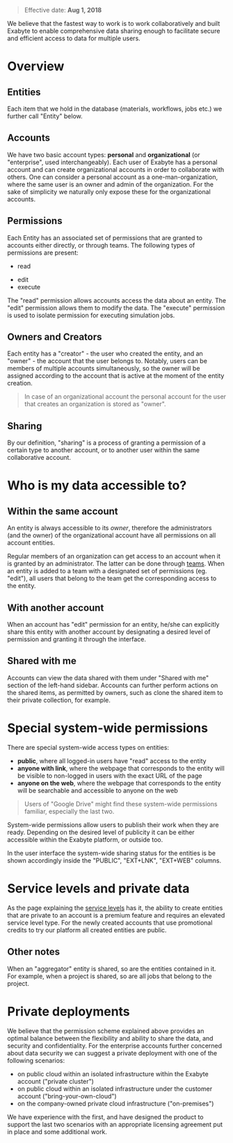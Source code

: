 > Effective date: **Aug 1, 2018**

We believe that the fastest way to work is to work collaboratively and built Exabyte to enable comprehensive data sharing enough to facilitate secure and efficient access to data for multiple users.  

# Overview

## Entities

Each item that we hold in the database (materials, workflows, jobs etc.) we further call "Entity" below.

## Accounts

We have two basic account types: **personal** and **organizational** (or "enterprise", used interchangeably). Each user of Exabyte has a personal account and can create organizational accounts in order to collaborate with others. One can consider a personal account as a one-man-organization, where the same user is an owner and admin of the organization. For the sake of simplicity we naturally only expose these for the organizational accounts.

## Permissions

Each Entity has an associated set of permissions that are granted to accounts either directly, or through teams. The following types of permissions are present:

- read
<!-- - comment -->
- edit
- execute

The "read" permission allows accounts access the data about an entity. The "edit" permission allows them to modify the data. The "execute" permission is used to isolate permission for executing simulation jobs.

## Owners and Creators

Each entity has a "creator" - the user who created the entity, and an "owner" - the account that the user belongs to. Notably, users can be members of multiple accounts simultaneously, so the owner will be assigned according to the account that is active at the moment of the entity creation. 

> In case of an organizational account the personal account for the user that creates an organization is stored as "owner".

## Sharing

By our definition, "sharing" is a process of granting a permission of a certain type to another account, or to another user within the same collaborative account.

# Who is my data accessible to?

## Within the same account

An entity is always accessible to its *owner*, therefore the administrators (and the owner) of the organizational account have all permissions on all account entities. 

Regular members of an organization can get access to an account when it is granted by an administrator. The latter can be done through [teams](../organizations/teams.md). When an entity is added to a team with a designated set of permissions (eg. "edit"), all users that belong to the team get the corresponding access to the entity.

## With another account

When an account has "edit" permission for an entity, he/she can explicitly share this entity with another account by designating a desired level of permission and granting it through the interface. 

## Shared with me

Accounts can view the data shared with them under "Shared with me" section of the left-hand sidebar. Accounts can further perform actions on the shared items, as permitted by owners, such as clone the shared item to their private collection, for example.

# Special system-wide permissions

There are special system-wide access types on entities:

- **public**, where all logged-in users have "read" access to the entity
- **anyone with link**, where the webpage that corresponds to the entity will be visible to non-logged in users with the exact URL of the page
- **anyone on the web**, where the webpage that corresponds to the entity will be searchable and accessible to anyone on the web

> Users of "Google Drive" might find these system-wide permissions familiar, especially the last two.  

System-wide permissions allow users to publish their work when they are ready. Depending on the desired level of publicity it can be either accessible within the Exabyte platform, or outside too.

In the user interface the system-wide sharing status for the entities is be shown accordingly inside the "PUBLIC", "EXT+LNK", "EXT+WEB" columns. 

# Service levels and private data

As the page explaining the [service levels](../billing/pricing-and-service-levels.md) has it, the ability to create entities that are private to an account is a premium feature and requires an elevated service level type. For the newly created accounts that use promotional credits to try our platform all created entities are public. 

## Other notes

When an "aggregator" entity is shared, so are the entities contained in it. For example, when a project is shared, so are all jobs that belong to the project.
 
<!-- TODO: TB add explanation of sharing through bank # Bank entities -->

# Private deployments

We believe that the permission scheme explained above provides an optimal balance between the flexibility and ability to share the data, and security and confidentiality. For the enterprise accounts further concerned about data security we can suggest a private deployment with one of the following scenarios:

- on public cloud within an isolated infrastructure within the Exabyte account ("private cluster")
- on public cloud within an isolated infrastructure under the customer account ("bring-your-own-cloud")
- on the company-owned private cloud infrastructure ("on-premises")

We have experience with the first, and have designed the product to support the last two scenarios with an appropriate licensing agreement put in place and some additional work.



